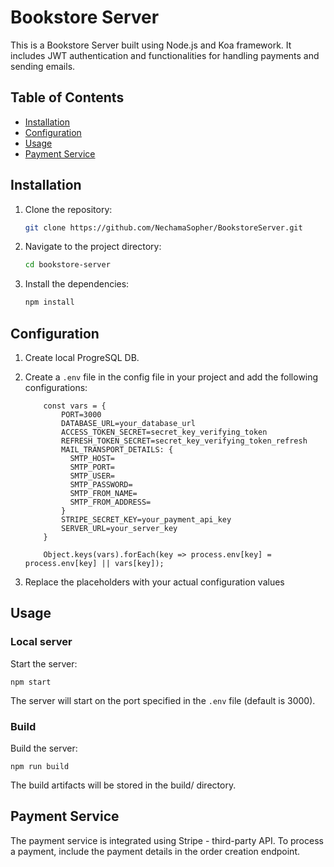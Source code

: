 # Bookstore Server

This is a Bookstore Server built using Node.js and Koa framework. It includes JWT authentication and functionalities for handling payments and sending emails.

## Table of Contents

- [Installation](#installation)
- [Configuration](#configuration)
- [Usage](#usage)
- [Payment Service](#payment-service)

## Installation

1. Clone the repository:
    ```sh
    git clone https://github.com/NechamaSopher/BookstoreServer.git
    ```

2. Navigate to the project directory:
    ```sh
    cd bookstore-server
    ```

3. Install the dependencies:
    ```sh
    npm install
    ```

## Configuration

1. Create local ProgreSQL DB.
2. Create a `.env` file in the config file in your project and add the following configurations:
    ```env
        const vars = {
            PORT=3000
            DATABASE_URL=your_database_url
            ACCESS_TOKEN_SECRET=secret_key_verifying_token
            REFRESH_TOKEN_SECRET=secret_key_verifying_token_refresh
            MAIL_TRANSPORT_DETAILS: {
              SMTP_HOST=
              SMTP_PORT=
              SMTP_USER=
              SMTP_PASSWORD=
              SMTP_FROM_NAME=
              SMTP_FROM_ADDRESS=
            }
            STRIPE_SECRET_KEY=your_payment_api_key
            SERVER_URL=your_server_key
        }
    
        Object.keys(vars).forEach(key => process.env[key] = process.env[key] || vars[key]);
    ```

3. Replace the placeholders with your actual configuration values

## Usage
### Local server

Start the server:

    
    npm start
    
The server will start on the port specified in the `.env` file (default is 3000).

### Build
Build the server:

    
    npm run build
    
The build artifacts will be stored in the build/ directory.


## Payment Service

The payment service is integrated using Stripe - third-party API. To process a payment, include the payment details in the order creation endpoint.
